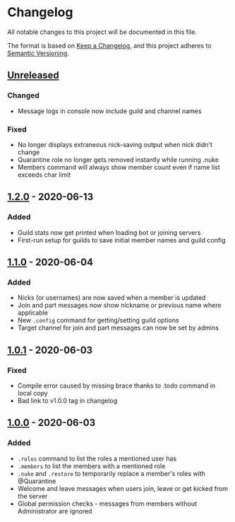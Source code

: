 # Changelog

All notable changes to this project will be documented in this file.

The format is based on [Keep a Changelog](https://keepachangelog.com/en/1.0.0/),
and this project adheres to [Semantic Versioning](https://semver.org/spec/v2.0.0.html).


## [Unreleased]
### Changed
* Message logs in console now include guild and channel names

### Fixed
* No longer displays extraneous nick-saving output when nick didn't change
* Quarantine role no longer gets removed instantly while running .nuke
* Members command will always show member count even if name list exceeds char limit


## [1.2.0] - 2020-06-13
### Added
* Guild stats now get printed when loading bot or joining servers
* First-run setup for guilds to save initial member names and guild config


## [1.1.0] - 2020-06-04
### Added
* Nicks (or usernames) are now saved when a member is updated
* Join and part messages now show nickname or previous name where applicable
* New `.config` command for getting/setting guild options
* Target channel for join and part messages can now be set by admins


## [1.0.1] - 2020-06-03
### Fixed
* Compile error caused by missing brace thanks to .todo command in local copy
* Bad link to v1.0.0 tag in changelog


## [1.0.0] - 2020-06-03
### Added
* `.roles` command to list the roles a mentioned user has
* `.members` to list the members with a mentioned role
* `.nuke` and `.restore` to temporarily replace a member's roles with @Quarantine
* Welcome and leave messages when users join, leave or get kicked from the server
* Global permission checks - messages from members without Administrator are ignored


[Unreleased]: https://github.com/dshoreman/smegbot/compare/v1.2.0...develop
[1.2.0]: https://github.com/dshoreman/smegbot/compare/v1.1.0...v1.2.0
[1.1.0]: https://github.com/dshoreman/smegbot/compare/v1.0.1...v1.1.0
[1.0.1]: https://github.com/dshoreman/smegbot/compare/v1.0.0...v1.0.1
[1.0.0]: https://github.com/dshoreman/smegbot/releases/tag/v1.0.0
